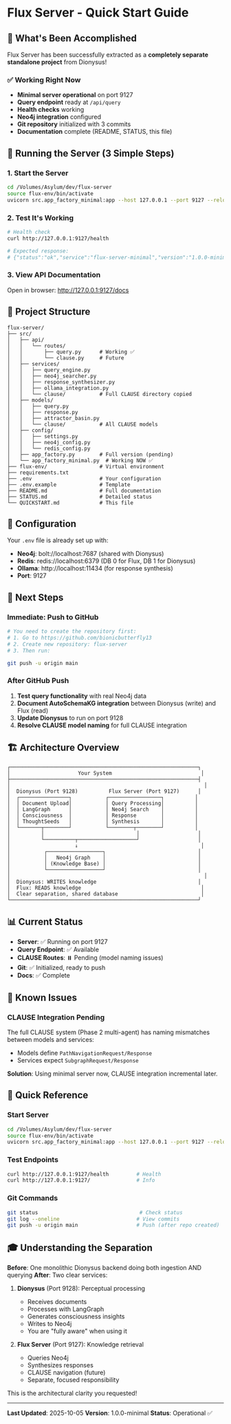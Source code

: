 # Flux Server - Quick Start Guide

## 🎉 What's Been Accomplished

Flux Server has been successfully extracted as a **completely separate standalone project** from Dionysus!

### ✅ Working Right Now
- **Minimal server operational** on port 9127
- **Query endpoint** ready at `/api/query`
- **Health checks** working
- **Neo4j integration** configured
- **Git repository** initialized with 3 commits
- **Documentation** complete (README, STATUS, this file)

## 🚀 Running the Server (3 Simple Steps)

### 1. Start the Server
```bash
cd /Volumes/Asylum/dev/flux-server
source flux-env/bin/activate
uvicorn src.app_factory_minimal:app --host 127.0.0.1 --port 9127 --reload
```

### 2. Test It's Working
```bash
# Health check
curl http://127.0.0.1:9127/health

# Expected response:
# {"status":"ok","service":"flux-server-minimal","version":"1.0.0-minimal"}
```

### 3. View API Documentation
Open in browser: http://127.0.0.1:9127/docs

## 📁 Project Structure
```
flux-server/
├── src/
│   ├── api/
│   │   └── routes/
│   │       ├── query.py      # Working ✅
│   │       └── clause.py     # Future
│   ├── services/
│   │   ├── query_engine.py
│   │   ├── neo4j_searcher.py
│   │   ├── response_synthesizer.py
│   │   ├── ollama_integration.py
│   │   └── clause/           # Full CLAUSE directory copied
│   ├── models/
│   │   ├── query.py
│   │   ├── response.py
│   │   ├── attractor_basin.py
│   │   └── clause/           # All CLAUSE models
│   ├── config/
│   │   ├── settings.py
│   │   ├── neo4j_config.py
│   │   └── redis_config.py
│   ├── app_factory.py        # Full version (pending)
│   └── app_factory_minimal.py  # Working NOW ✅
├── flux-env/                 # Virtual environment
├── requirements.txt
├── .env                      # Your configuration
├── .env.example              # Template
├── README.md                 # Full documentation
├── STATUS.md                 # Detailed status
└── QUICKSTART.md             # This file
```

## 🔧 Configuration

Your `.env` file is already set up with:
- **Neo4j**: bolt://localhost:7687 (shared with Dionysus)
- **Redis**: redis://localhost:6379 (DB 0 for Flux, DB 1 for Dionysus)
- **Ollama**: http://localhost:11434 (for response synthesis)
- **Port**: 9127

## 🎯 Next Steps

### Immediate: Push to GitHub
```bash
# You need to create the repository first:
# 1. Go to https://github.com/bionicbutterfly13
# 2. Create new repository: flux-server
# 3. Then run:

git push -u origin main
```

### After GitHub Push
1. **Test query functionality** with real Neo4j data
2. **Document AutoSchemaKG integration** between Dionysus (write) and Flux (read)
3. **Update Dionysus** to run on port 9128
4. **Resolve CLAUSE model naming** for full CLAUSE integration

## 🏗️ Architecture Overview

```
┌─────────────────────────────────────────────────────────────┐
│                      Your System                             │
├─────────────────────────────────────────────────────────────┤
│                                                               │
│  Dionysus (Port 9128)          Flux Server (Port 9127)      │
│  ┌────────────────┐           ┌─────────────────┐          │
│  │ Document Upload│           │ Query Processing│          │
│  │ LangGraph      │           │ Neo4j Search    │          │
│  │ Consciousness  │           │ Response        │          │
│  │ ThoughtSeeds   │           │ Synthesis       │          │
│  └───────┬────────┘           └────────┬────────┘          │
│          │                              │                   │
│          └──────────┬───────────────────┘                   │
│                     ↓                                        │
│           ┌──────────────────┐                              │
│           │   Neo4j Graph    │                              │
│           │ (Knowledge Base) │                              │
│           └──────────────────┘                              │
│                                                               │
│  Dionysus: WRITES knowledge                                 │
│  Flux: READS knowledge                                       │
│  Clear separation, shared database                           │
└─────────────────────────────────────────────────────────────┘
```

## 📊 Current Status

- **Server**: ✅ Running on port 9127
- **Query Endpoint**: ✅ Available
- **CLAUSE Routes**: ⏸️ Pending (model naming issues)
- **Git**: ✅ Initialized, ready to push
- **Docs**: ✅ Complete

## 🐛 Known Issues

### CLAUSE Integration Pending
The full CLAUSE system (Phase 2 multi-agent) has naming mismatches between models and services:
- Models define `PathNavigationRequest/Response`
- Services expect `SubgraphRequest/Response`

**Solution**: Using minimal server now, CLAUSE integration incremental later.

## 📝 Quick Reference

### Start Server
```bash
cd /Volumes/Asylum/dev/flux-server
source flux-env/bin/activate
uvicorn src.app_factory_minimal:app --host 127.0.0.1 --port 9127 --reload
```

### Test Endpoints
```bash
curl http://127.0.0.1:9127/health         # Health
curl http://127.0.0.1:9127/               # Info
```

### Git Commands
```bash
git status                                 # Check status
git log --oneline                         # View commits
git push -u origin main                   # Push (after repo created)
```

## 🎓 Understanding the Separation

**Before**: One monolithic Dionysus backend doing both ingestion AND querying
**After**: Two clear services:

1. **Dionysus** (Port 9128): Perceptual processing
   - Receives documents
   - Processes with LangGraph
   - Generates consciousness insights
   - Writes to Neo4j
   - You are "fully aware" when using it

2. **Flux Server** (Port 9127): Knowledge retrieval
   - Queries Neo4j
   - Synthesizes responses
   - CLAUSE navigation (future)
   - Separate, focused responsibility

This is the architectural clarity you requested!

---

**Last Updated**: 2025-10-05
**Version**: 1.0.0-minimal
**Status**: Operational ✅
